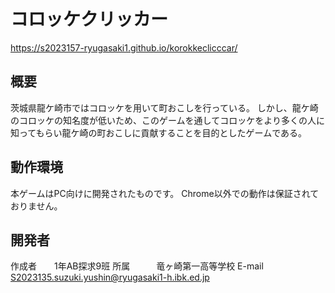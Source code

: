 # コロッケクリッカー
https://s2023157-ryugasaki1.github.io/korokkeclicccar/
## 概要
茨城県龍ケ崎市ではコロッケを用いて町おこしを行っている。
しかし、龍ケ崎のコロッケの知名度が低いため、このゲームを通してコロッケをより多くの人に知ってもらい龍ケ崎の町おこしに貢献することを目的としたゲームである。

## 動作環境
本ゲームはPC向けに開発されたものです。
Chrome以外での動作は保証されておりません。


## 開発者
作成者　　1年AB探求9班
所属　　　竜ヶ崎第一高等学校
E-mail　　S2023135.suzuki.yushin@ryugasaki1-h.ibk.ed.jp

